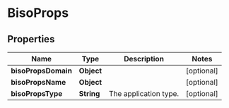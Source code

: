 # BisoProps

## Properties
Name | Type | Description | Notes
------------ | ------------- | ------------- | -------------
**bisoPropsDomain** | **Object** |  |  [optional]
**bisoPropsName** | **Object** |  |  [optional]
**bisoPropsType** | **String** | The application type. |  [optional]
